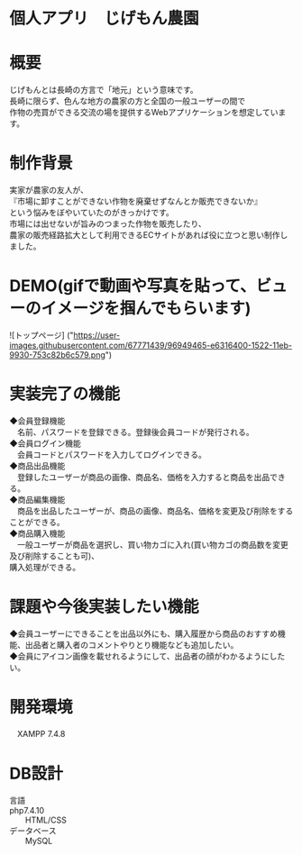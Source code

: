 # 個人アプリ　じげもん農園

# 概要
じげもんとは長崎の方言で「地元」という意味です。  
長崎に限らず、色んな地方の農家の方と全国の一般ユーザーの間で  
作物の売買ができる交流の場を提供するWebアプリケーションを想定しています。  

# 制作背景
実家が農家の友人が、  
『市場に卸すことができない作物を廃棄せずなんとか販売できないか』  
という悩みをぼやいていたのがきっかけです。  
市場には出せないが旨みのつまった作物を販売したり、  
農家の販売経路拡大として利用できるECサイトがあれば役に立つと思い制作しました。  
 
# DEMO(gifで動画や写真を貼って、ビューのイメージを掴んでもらいます)
![トップページ]
("https://user-images.githubusercontent.com/67771439/96949465-e6316400-1522-11eb-9930-753c82b6c579.png")

 
# 実装完了の機能
◆会員登録機能  
　名前、パスワードを登録できる。登録後会員コードが発行される。  
◆会員ログイン機能  
　会員コードとパスワードを入力してログインできる。  
◆商品出品機能  
　登録したユーザーが商品の画像、商品名、価格を入力すると商品を出品できる。  
◆商品編集機能  
　商品を出品したユーザーが、商品の画像、商品名、価格を変更及び削除をすることができる。  
◆商品購入機能  
　一般ユーザーが商品を選択し、買い物カゴに入れ(買い物カゴの商品数を変更及び削除することも可)、  
 購入処理ができる。  

# 課題や今後実装したい機能  
◆会員ユーザーにできることを出品以外にも、購入履歴から商品のおすすめ機能、出品者と購入者のコメントやりとり機能なども追加したい。  
◆会員にアイコン画像を載せれるようにして、出品者の顔がわかるようにしたい。  

# 開発環境
　XAMPP 7.4.8
# DB設計
言語  
  php7.4.10  
  HTML/CSS  
データベース  
  MySQL
